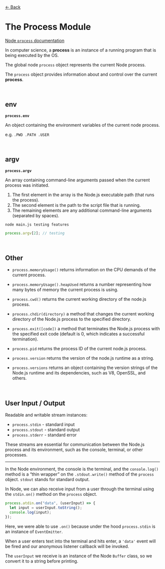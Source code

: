 [&larr; Back](./README.md)

# The Process Module

[Node `process` documentation](https://nodejs.org/api/process.html)

In computer science, a **process** is an instance of a running program that is being executed by the OS.

The global node `process` object represents the current Node process.

The `process` object provides information about and control over the current **process**.

<br>

## env

**`process.env`**

An object containing the environment variables of the current node process.

e.g. `.PWD .PATH .USER`

<br>

## argv

**`process.argv`**

An array containing command-line arguments passed when the current process was initiated.

1. The first element in the array is the Node.js executable path (that runs the process).
2. The second element is the path to the script file that is running.
3. The remaining elements are any additional command-line arguments (separated by spaces).

`node main.js testing features`

```js
process.argv[2]; // testing
```

<br>

## Other

- `process.memoryUsage()` returns information on the CPU demands of the current process.

- `process.memoryUsage().heapUsed` returns a number representing how many bytes of memory the current process is using.

- `process.cwd()` returns the current working directory of the node.js process.

- `process.chdir(directory)` a method that changes the current working directory of the Node.js process to the specified directory.

- `process.exit([code])` a method that terminates the Node.js process with the specified exit code (default is 0, which indicates a successful termination).

- `process.pid` returns the process ID of the current node.js process.

- `process.version` returns the version of the node.js runtime as a string.

- `process.versions` returns an object containing the version strings of the Node.js runtime and its dependencies, such as V8, OpenSSL, and others.

<br>

## User Input / Output

Readable and writable stream instances:

- `process.stdin` - standard input
- `process.stdout` - standard output
- `process.stderr` - standard error

These streams are essential for communication between the Node.js process and its environment, such as the console, terminal, or other processes.

<hr>

In the Node environment, the console is the terminal, and the `console.log()` method is a “thin wrapper” on the `.stdout.write()` method of the `process` object. `stdout` stands for standard output.

In Node, we can also receive input from a user through the terminal using the `stdin.on()` method on the `process` object.

```js
process.atdin.on("data", (userInput) => {
  let input = userInput.toString();
  console.log(input);
});
```

Here, we were able to use `.on()` because under the hood `process.stdin` is an instance of `EventEmitter`.

When a user enters text into the terminal and hits enter, a `'data'` event will be fired and our anonymous listener callback will be invoked.

The `userInput` we receive is an instance of the Node `Buffer` class, so we convert it to a string before printing.
